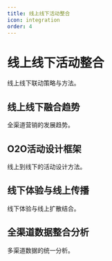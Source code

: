 ```yaml
---
title: 线上线下活动整合
icon: integration
order: 4
---
```


# 线上线下活动整合

线上线下联动策略与方法。

## 线上线下融合趋势

全渠道营销的发展趋势。

## O2O活动设计框架

线上到线下的活动设计方法。

## 线下体验与线上传播

线下体验与线上扩散结合。

## 全渠道数据整合分析

多渠道数据的统一分析。

